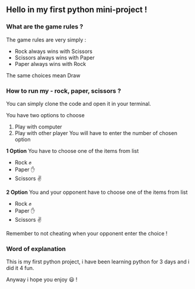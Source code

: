 ## Hello in my first python mini-project !

### What are the game rules ?

The game rules are very simply :
- Rock always wins with Scissors
- Scissors always wins with Paper
- Paper always wins with Rock

The same choices mean Draw

### How to run my - rock, paper, scissors ? 

You can simply clone the code and open it in your terminal.

You have two options to choose
1. Play with computer
2. Play with other player
You will have to enter the number of chosen option

**1 Option** You have to choose one of the items from list
- Rock ✊
- Paper ✋
- Scissors ✌️

**2 Option** You and your opponent have to choose one of the items from list
- Rock ✊
- Paper ✋
- Scissors ✌️

Remember to not cheating when your opponent enter the choice !

### Word of explanation

This is my first python project, i have been learning python for 3 days 
and i did it 4 fun.

Anyway i hope you enjoy 😃 !
